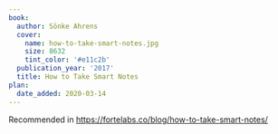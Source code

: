 ```yaml
---
book:
  author: Sönke Ahrens
  cover:
    name: how-to-take-smart-notes.jpg
    size: 8632
    tint_color: '#e11c2b'
  publication_year: '2017'
  title: How to Take Smart Notes
plan:
  date_added: 2020-03-14
---
```


Recommended in <https://fortelabs.co/blog/how-to-take-smart-notes/>